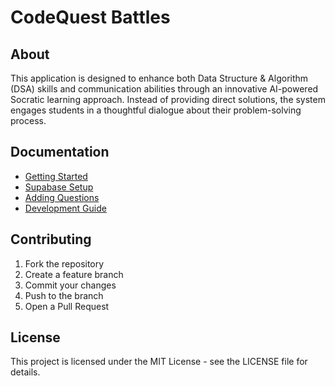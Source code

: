 
# CodeQuest Battles

## About

This application is designed to enhance both Data Structure & Algorithm (DSA) skills and communication abilities through an innovative AI-powered Socratic learning approach. Instead of providing direct solutions, the system engages students in a thoughtful dialogue about their problem-solving process.

## Documentation

- [Getting Started](docs/getting-started.md)
- [Supabase Setup](docs/supabase-setup.md)
- [Adding Questions](docs/adding-questions.md)
- [Development Guide](docs/development.md)

## Contributing

1. Fork the repository
2. Create a feature branch
3. Commit your changes
4. Push to the branch
5. Open a Pull Request

## License

This project is licensed under the MIT License - see the LICENSE file for details.
